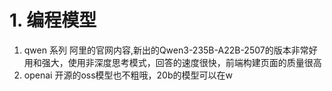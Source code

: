 # 1. 编程模型

1. qwen 系列 阿里的官网内容,新出的Qwen3-235B-A22B-2507的版本非常好用和强大，使用非深度思考模式，回答的速度很快，前端构建页面的质量很高
2. openai 开源的oss模型也不粗哦，20b的模型可以在w
